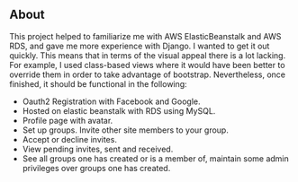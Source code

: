 
## About

This project helped to familiarize me with AWS ElasticBeanstalk and AWS RDS, and gave me more experience with Django. I wanted to get it out quickly. This means that in terms of the visual appeal there is a lot lacking. For example, I used class-based views where it would have been better to override them in order to take advantage of bootstrap. Nevertheless, once finished, it should be functional in the following:

- Oauth2 Registration with Facebook and Google.
- Hosted on elastic beanstalk with RDS using MySQL.
- Profile page with avatar.
- Set up groups. Invite other site members to your group.
- Accept or decline invites.
- View pending invites, sent and received.
- See all groups one has created or is a member of, maintain some admin privileges over groups one has created.
